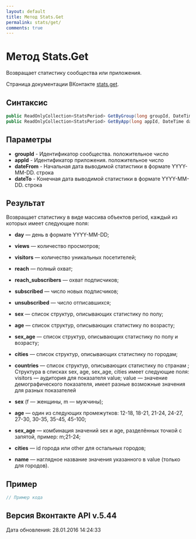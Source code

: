 ```yaml
---
layout: default
title: Метод Stats.Get
permalink: stats/get/
comments: true
---
```

# Метод Stats.Get
Возвращает статистику сообщества или приложения.

Страница документации ВКонтакте [stats.get](https://vk.com/dev/stats.get).

## Синтаксис
``` csharp
public ReadOnlyCollection<StatsPeriod> GetByGroup(long groupId, DateTime dateFrom, DateTime? dateTo = null)
public ReadOnlyCollection<StatsPeriod> GetByApp(long appId, DateTime dateFrom, DateTime? dateTo = null)
```

## Параметры
+ **groupId** - Идентификатор сообщества. положительное число
+ **appId** - Идентификатор приложения. положительное число
+ **dateFrom** - Начальная дата выводимой статистики в формате YYYY-MM-DD. строка
+ **dateTo** - Конечная дата выводимой статистики в формате YYYY-MM-DD. строка

## Результат
Возвращает статистику в виде массива объектов period, каждый из которых имеет следующие поля: 

+ **day** — день в формате YYYY-MM-DD; 
+ **views** — количество просмотров; 
+ **visitors** — количество уникальных посетителей; 
+ **reach** — полный охват; 
+ **reach_subscribers** — охват подписчиков; 
+ **subscribed** — число новых подписчиков; 
+ **unsubscribed** — число отписавшихся; 
+ **sex** — список структур, описывающих статистику по полу; 
+ **age** — список структур, описывающих статистику по возрасту; 
+ **sex_age** — список структур, описывающих статистику по полу и возрасту; 
+ **cities** — список структур, описывающих статистику по городам; 
+ **countries** — список структур, описывающих статистику по странам ; 
Структура в списках sex, age, sex_age, cities имеет следующие поля: 
visitors — аудитория для показателя value; 
value — значение демографического показателя, имеет разные возможные значения для разных показателей 

+ **sex** (f — женщины, m — мужчины); 
+ **age** — один из следующих промежутков: 12-18, 18-21, 21-24, 24-27, 27-30, 30-35, 35-45, 45-100; 
+ **sex_age** — комбинация значений sex и age, разделённых точкой с запятой, пример: m;21-24; 
+ **cities** — id города или other для остальных городов; 

+ **name** — наглядное название значения указанного в value (только для городов).

## Пример
``` csharp
// Пример кода
```

## Версия Вконтакте API v.5.44
Дата обновления: 28.01.2016 14:24:33
